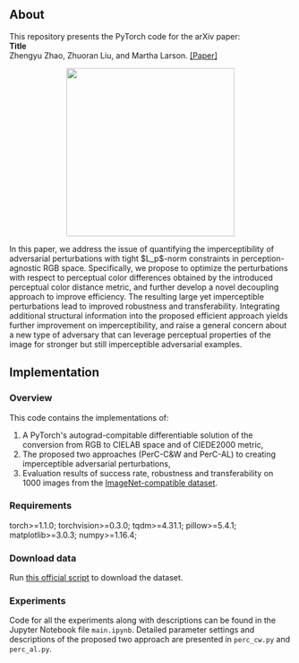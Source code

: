 ## About
This repository presents the PyTorch code for the arXiv paper:  
**Title**  
Zhengyu Zhao, Zhuoran Liu, and Martha Larson. [[Paper]]()
<p align="center">
  <img src="https://github.com/ZhengyuZhao/color_adversarial/blob/master/figures/figure1.PNG" width='300'>
</p>
In this paper, we address the issue of quantifying the imperceptibility of adversarial perturbations with tight $L_p$-norm constraints in perception-agnostic RGB space.
Specifically, we propose to optimize the perturbations with respect to perceptual color differences obtained by the introduced perceptual color distance metric, and further develop a novel decoupling approach to improve efficiency.
The resulting large yet imperceptible perturbations lead to improved robustness and transferability.
Integrating additional structural information into the proposed efficient approach yields further improvement on imperceptibility, and raise a general concern about a new type of adversary that can leverage perceptual properties of the image for stronger but still imperceptible adversarial examples.


## Implementation

### Overview

This code contains the implementations of:
 1. A PyTorch's autograd-compitable differentiable solution of the conversion from RGB to CIELAB space and of CIEDE2000 metric,
 2. The proposed two approaches (PerC-C&W and PerC-AL) to creating imperceptible adversarial perturbations,
 3. Evaluation results of success rate, robustness and transferability on 1000 images from the [ImageNet-compatible dataset](https://github.com/tensorflow/cleverhans/tree/master/examples/nips17_adversarial_competition/dataset).
 
### Requirements
torch>=1.1.0; torchvision>=0.3.0; tqdm>=4.31.1; pillow>=5.4.1; matplotlib>=3.0.3;  numpy>=1.16.4; 

### Download data

Run [this official script](https://github.com/tensorflow/cleverhans/blob/master/examples/nips17_adversarial_competition/dataset/download_images.py) to download the dataset.

### Experiments
Code for all the experiments along with descriptions can be found in the Jupyter Notebook file ```main.ipynb```.
Detailed parameter settings and descriptions of the proposed two approach are presented in ```perc_cw.py``` and ```perc_al.py```.
